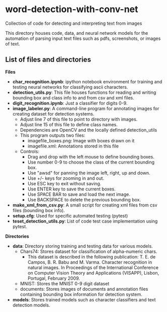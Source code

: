 # word-detection-with-conv-net
Collection of code for detecting and interpreting text from images

This directory houses code, data, and neural network models
for the automation of parsing input text files such as pdfs, 
screenshots, or images of text.

## List of files and directories

**Files**
 - **char_recognition.ipynb**:  ipython notebook environment for
                            training and testing neural networks
                            for classifying ascii characters.
 - **detection_utils.py**:  This file houses functions for reading
                        and writing bounding box and class info to
                        and from csv and xml files.
 - **digit_recognition.ipynb**:  Just a classifier for digits 0-9.
 - **image_labeler.py**:  A command-line program for annotating images
                      for creating dataset for detection systems. 
   * Adjust line 7 of this file to point to directory with images.
   * Adjust line 15 of this file to define class names.
   * Dependencies are OpenCV and the locally defined detection_utils
   * This program outputs two files:
      * imagefile_boxes.png:  Image with boxes drawn on it
      * imagefile.xml:        Annotations stored in this file
   * Controls:
      * Drag and drop with the left mouse to define bounding boxes.
      * Use number 0-9 to choose the class of the current bounding box.
      * Use "awsd" for panning the image left, right, up and down.
      * Use +/- keys for zooming in and out.
      * Use ESC key to exit without saving.
      * Use ENTER key to save the current boxes.
      * Use SPACE BAR to save and load the next image.
      * Use BACKSPACE to delete the previous bounding box.
 - **make_xml_from_csv.py**:  A small script for creating xml files from
                          csv files (bounding box info).
 - **setup.cfg**:  Used for specific automated testing (pytest)
 - **teset_detection_utils.py**:  List of code test case implementation
                              using pytest.

**Directories**
 - **data**:  Directory storing training and testing data for various models.
   * Chars74:  Stores dataset for classification of alpha-numeric chars.
      * This dataset is described in the following publication:  T. E. de Campos, B. R. Babu and M. Varma. Character recognition in natural images. In Proceedings of the International Conference on Computer Vision Theory and Applications (VISAPP), Lisbon, Portugal, February 2009. 
   * MNIST:  Stores the MNIST 0-9 digit dataset
   * documents:  Stores images of documents and annotation files containing
                 bounding box information for detection system.
 - **models**:  Stores trained models such as character classifiers and 
            text detection models.
